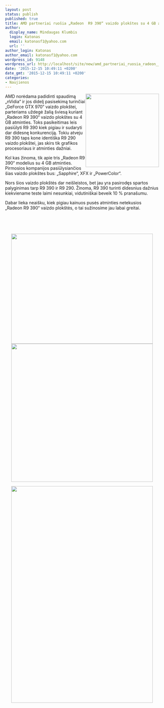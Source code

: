 ```yaml
---
layout: post
status: publish
published: true
title: AMD partneriai ruošia „Radeon  R9 390“ vaizdo plokštes su 4 GB atminties
author:
  display_name: Mindaugas Klumbis
  login: Katonas
  email: katonasf1@yahoo.com
  url: ''
author_login: Katonas
author_email: katonasf1@yahoo.com
wordpress_id: 9148
wordpress_url: http://localhost/site/new/amd_partneriai_ruosia_radeon__r9_390_vaizdo_plokstes_su_4_gb_atminties/
date: '2015-12-15 10:49:11 +0200'
date_gmt: '2015-12-15 10:49:11 +0200'
categories:
- Naujienos
---
```

<p>
	<a href="http://technews.lt/userfiles/Sapphire-R9-390-4G-D5-Platinum-Edition-OC-Sapphire-Sapphire-R9-390-4G-D5-Pla-300x300.jpg"><img alt="" src="http://technews.lt/userfiles/Sapphire-R9-390-4G-D5-Platinum-Edition-OC-Sapphire-Sapphire-R9-390-4G-D5-Pla-300x300.jpg" style="width: 240px; height: 240px; float: right;" /></a>AMD norėdama padidinti spaudimą &bdquo;nVidia&ldquo; ir jos didelį pasisekimą turinčiai &bdquo;GeForce GTX 970&ldquo; vaizdo plok&scaron;tei, parteriams uždegė žalią &scaron;viesą kuriant &bdquo;Radeon R9 390&ldquo; vaizdo plok&scaron;tes su 4 GB atminties. Toks pasikeitimas leis pasiūlyti R9 390 kiek pigiau ir sudaryti dar didesnę konkurenciją. Tokiu atveju R9 390 taps kone identi&scaron;ka R9 290 vaizdo plok&scaron;tei, jas skirs tik grafikos procesoriaus ir atminties dažniai.</p>
<p>
	Kol kas žinoma, tik apie tris &bdquo;Radeon R9 390&ldquo; modelius su 4 GB atminties. Pirmosios kompanijos pasiūlysiančios &scaron;ias vaizdo plok&scaron;tes bus: &bdquo;Sapphire&ldquo;, XFX ir &bdquo;PowerColor&ldquo;.</p>
<p>
	Nors &scaron;ios vaizdo plok&scaron;tės dar nei&scaron;leistos, bet jau yra pasirodęs spartos palyginimas tarp R9 390 ir R9 290. Žinoma, R9 390 turinti didesnius dažnius kiekviename teste laimi nesunkiai, vidutini&scaron;kai beveik 10 % prana&scaron;umu.</p>
<p>
	Dabar lieka neai&scaron;ku, kiek pigiau kainuos pusės atminties netekusios &bdquo;Radeon R9 390&ldquo; vaizdo plok&scaron;tės, o tai sužinosime jau labai greitai.&nbsp;</p>
<p style="text-align: center;">
	&nbsp;</p>
<p style="text-align: center;">
	&nbsp;</p>
<p style="text-align: center;">
	<a href="http://technews.lt/userfiles/PowerColor-Radeon-R9-390-4-GB_4.jpg"><img alt="" src="http://technews.lt/userfiles/PowerColor-Radeon-R9-390-4-GB_4.jpg" style="width: 464px; height: 360px;" /></a><img alt="" src="http://technews.lt/userfiles/XFX-Radeon-R9-390-4GB-4.jpg" style="width: 464px; height: 452px;" /></p>
<p style="text-align: center;">
	<a href="http://technews.lt/userfiles/Radeon-R9-390-4GB-vs-R9-290.png"><img alt="" src="http://technews.lt/userfiles/Radeon-R9-390-4GB-vs-R9-290.png" style="width: 464px; height: 709px;" /></a></p>

